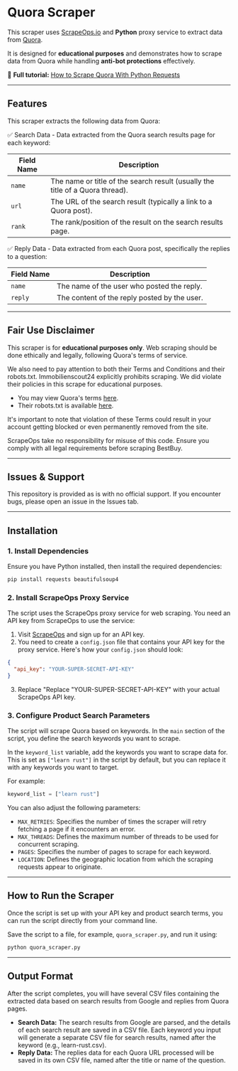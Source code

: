 # Quora Scraper  

This scraper uses [ScrapeOps.io](https://scrapeops.io/) and **Python** proxy service to extract data from [Quora](https://www.quora.com/).

It is designed for **educational purposes** and demonstrates how to scrape data from Quora while handling **anti-bot protections** effectively.  

📖 **Full tutorial:** [How to Scrape Quora With Python Requests](https://scrapeops.io/python-web-scraping-playbook/python-scrape-quora/)

---

## Features  

This scraper extracts the following data from Quora:


✅ Search Data - Data extracted from the Quora search results page for each keyword: 

| **Field Name**      | **Description**                                                   |
|-------------|---------------------------------------------------------------|
| `name`      | The name or title of the search result (usually the title of a Quora thread). |
| `url`       | The URL of the search result (typically a link to a Quora post). |
| `rank`      | The rank/position of the result on the search results page.    |






✅ Reply Data - Data extracted from each Quora post, specifically the replies to a question:

| **Field Name**      | **Description**                                                   |
|-------------|---------------------------------------------------------------|
| `name`      | The name of the user who posted the reply.                      |
| `reply`     | The content of the reply posted by the user.                    |



---

## Fair Use Disclaimer
This scraper is for **educational purposes only**. Web scraping should be done ethically and legally, following Quora's terms of service.

We also need to pay attention to both their Terms and Conditions and their robots.txt. Immobilienscout24 explicitly prohibits scraping. We did violate their policies in this scrape for educational purposes.

- You may view Quora's terms [here](https://www.quora.com/about/tos). 
- Their robots.txt is available [here](https://www.quora.com/robots.txt).

It's important to note that violation of these Terms could result in your account getting blocked or even permanently removed from the site.

ScrapeOps take no responsibility for misuse of this code. Ensure you comply with all legal requirements before scraping BestBuy.

---

## Issues & Support
This repository is provided as is with no official support. If you encounter bugs, please open an issue in the Issues tab.

---

## Installation  

### 1. Install Dependencies  
Ensure you have Python installed, then install the required dependencies:  

```bash
pip install requests beautifulsoup4
```

### 2.  Install ScrapeOps Proxy Service
The script uses the ScrapeOps proxy service for web scraping. You need an API key from ScrapeOps to use the service:

1. Visit [ScrapeOps](https://scrapeops.io/) and sign up for an API key.
2. You need to create a `config.json` file that contains your API key for the proxy service. Here's how your `config.json` should look:

```json
{
  "api_key": "YOUR-SUPER-SECRET-API-KEY"
}
```

3. Replace "Replace "YOUR-SUPER-SECRET-API-KEY" with your actual ScrapeOps API key.




### 3. Configure Product Search Parameters
The script will scrape Quora based on keywords. In the `main` section of the script, you define the search keywords you want to scrape. 

In the `keyword_list` variable, add the keywords you want to scrape data for. This is set as `["learn rust"]` in the script by default, but you can replace it with any keywords you want to target.

For example:

```python
keyword_list = ["learn rust"]
```

You can also adjust the following parameters:

- `MAX_RETRIES`: Specifies the number of times the scraper will retry fetching a page if it encounters an error.
- `MAX_THREADS`: Defines the maximum number of threads to be used for concurrent scraping.
- `PAGES`: Specifies the number of pages to scrape for each keyword.
- `LOCATION`: Defines the geographic location from which the scraping requests appear to originate.


---

## How to Run the Scraper
Once the script is set up with your API key and product search terms, you can run the script directly from your command line.

Save the script to a file, for example, `quora_scraper.py`, and run it using:


```bash
python quora_scraper.py
```

---

## Output Format
After the script completes, you will have several CSV files containing the extracted data based on search results from Google and replies from Quora pages.
 
- **Search Data:** The search results from Google are parsed, and the details of each search result are saved in a CSV file. Each keyword you input will generate a separate CSV file for search results, named after the keyword (e.g., learn-rust.csv).
- **Reply Data:** The replies data for each Quora URL processed will be saved in its own CSV file, named after the title or name of the question.

